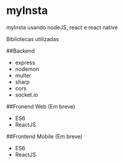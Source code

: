 # myInsta
myInsta usando nodeJS, react e react native

Bibliotecas utilizadas 

##Backend
- express
- nodemon
- multer 
- sharp
- cors
- socket.io

##Fronend Web (Em breve)
- ES6
- ReactJS

##Frontend Mobile (Em breve)
- ES6
- ReactJS